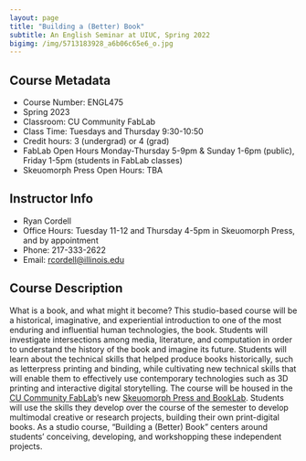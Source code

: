 ```yaml
---
layout: page
title: "Building a (Better) Book"
subtitle: An English Seminar at UIUC, Spring 2022
bigimg: /img/5713183928_a6b06c65e6_o.jpg
---
```


## Course Metadata

+ Course Number: ENGL475
+ Spring 2023
+ Classroom: CU Community FabLab
+ Class Time: Tuesdays and Thursday 9:30-10:50
+ Credit hours: 3 (undergrad) or 4 (grad)
+ FabLab Open Hours Monday-Thursday 5-9pm & Sunday 1-6pm (public), Friday 1-5pm (students in FabLab classes) 
+ Skeuomorph Press Open Hours: TBA 

## Instructor Info

+ Ryan Cordell
+ Office Hours: Tuesday 11-12 and Thursday 4-5pm in Skeuomorph Press, and by appointment
+ Phone: 217-333-2622
+ Email: [rcordell@illinois.edu](mailto:rcordell@illinois.edu)

## Course Description

What is a book, and what might it become? This studio-based course will be a historical, imaginative, and experiential introduction to one of the most enduring and influential human technologies, the book. Students will investigate intersections among media, literature, and computation in order to understand the history of the book and imagine its future. Students will learn about the technical skills that helped produce books historically, such as letterpress printing and binding, while cultivating new technical skills that will enable them to effectively use contemporary technologies such as 3D printing and interactive digital storytelling. The course will be housed in the [CU Community FabLab](http://cucfablab.org/)’s new [Skeuomorph Press and BookLab](https://skeuomorph.ischool.illinois.edu/). Students will use the skills they develop over the course of the semester to develop multimodal creative or research projects, building their own print-digital books. As a studio course, “Building a (Better) Book” centers around students’ conceiving, developing, and workshopping these independent projects.